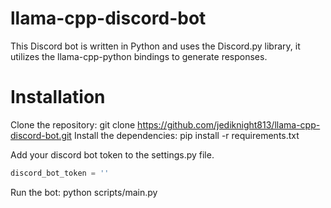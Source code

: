 # llama-cpp-discord-bot

This Discord bot is written in Python and uses the Discord.py library, it utilizes the llama-cpp-python bindings to generate responses.

# Installation

Clone the repository: git clone https://github.com/jediknight813/llama-cpp-discord-bot.git
Install the dependencies: pip install -r requirements.txt

Add your discord bot token to the settings.py file.
```python
discord_bot_token = ''
```

Run the bot: python scripts/main.py

